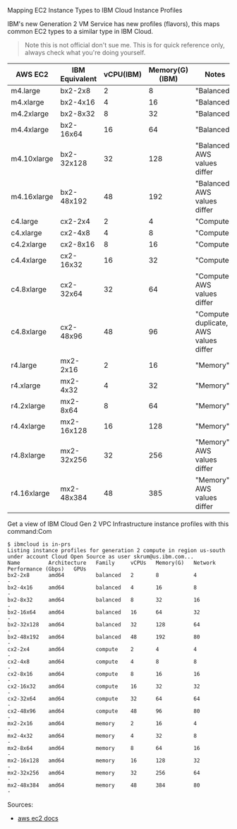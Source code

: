 Mapping EC2 Instance Types to IBM Cloud Instance Profiles

IBM's new Generation 2 VM Service has new profiles (flavors), this maps common EC2 types to a similar type in IBM Cloud.

> Note this is not official don't sue me. This is for quick reference only, always check what you're doing yourself.

| AWS EC2      | IBM Equivalent |  vCPU(IBM) | Memory(G)(IBM) | Notes   |
|---|---|---|---|---|
| m4.large     | bx2-2x8        |          2 |              8 | "Balanced"  | 
| m4.xlarge    | bx2-4x16       |          4 |             16 |  "Balanced"  |
| m4.2xlarge   | bx2-8x32       |          8 |             32 |  "Balanced"  |
| m4.4xlarge   | bx2-16x64      |         16 |             64 |  "Balanced"  |
| m4.10xlarge  | bx2-32x128     |         32 |            128 |  "Balanced", AWS values differ |
| m4.16xlarge  | bx2-48x192     |         48 |            192 |  "Balanced", AWS values differ  |
| c4.large     | cx2-2x4        |          2 |              4 | "Compute"  | 
| c4.xlarge    | cx2-4x8        |          4 |              8 | "Compute"  | 
| c4.2xlarge   | cx2-8x16       |          8 |             16 | "Compute"  | 
| c4.4xlarge   | cx2-16x32      |         16 |             32 | "Compute"  | 
| c4.8xlarge   | cx2-32x64      |         32 |             64 | "Compute", AWS values differ  | 
| c4.8xlarge   | cx2-48x96      |         48 |             96 | "Compute", duplicate, AWS values differ | 
| r4.large     | mx2-2x16       |          2 |             16 | "Memory"  | 
| r4.xlarge    | mx2-4x32       |          4 |             32 |  "Memory"  |
| r4.2xlarge   | mx2-8x64       |          8 |             64 |  "Memory"  |
| r4.4xlarge   | mx2-16x128     |         16 |            128 |  "Memory"  |
| r4.8xlarge   | mx2-32x256     |         32 |            256 |  "Memory", AWS values differ |
| r4.16xlarge  | mx2-48x384     |         48 |            385 |  "Memory", AWS values differ  |


Get a view of IBM Cloud Gen 2 VPC Infrastructure instance profiles with this command:Com

```
$ ibmcloud is in-prs
Listing instance profiles for generation 2 compute in region us-south under account Cloud Open Source as user skrum@us.ibm.com...
Name         Architecture   Family     vCPUs   Memory(G)   Network Performance (Gbps)   GPUs
bx2-2x8      amd64          balanced   2       8           4                            -
bx2-4x16     amd64          balanced   4       16          8                            -
bx2-8x32     amd64          balanced   8       32          16                           -
bx2-16x64    amd64          balanced   16      64          32                           -
bx2-32x128   amd64          balanced   32      128         64                           -
bx2-48x192   amd64          balanced   48      192         80                           -
cx2-2x4      amd64          compute    2       4           4                            -
cx2-4x8      amd64          compute    4       8           8                            -
cx2-8x16     amd64          compute    8       16          16                           -
cx2-16x32    amd64          compute    16      32          32                           -
cx2-32x64    amd64          compute    32      64          64                           -
cx2-48x96    amd64          compute    48      96          80                           -
mx2-2x16     amd64          memory     2       16          4                            -
mx2-4x32     amd64          memory     4       32          8                            -
mx2-8x64     amd64          memory     8       64          16                           -
mx2-16x128   amd64          memory     16      128         32                           -
mx2-32x256   amd64          memory     32      256         64                           -
mx2-48x384   amd64          memory     48      384         80                           -
```


Sources:

* [aws ec2 docs](https://aws.amazon.com/ec2/instance-types/)

